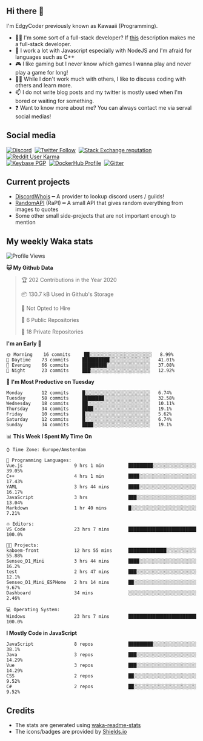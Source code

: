 ## Hi there 👋
I'm EdgyCoder previously known as Kawaaii (Programming).  
- 👨‍💻 I'm some sort of a full-stack developer? If [this](https://www.w3schools.com/whatis/whatis_fullstack.asp) description makes me a full-stack developer.
- 🌱 I work a lot with Javascript especially with NodeJS and I'm afraid for languages such as C++
- 🎮 I like gaming but I never know which games I wanna play and never play a game for long!
- 👯‍♀️ While I don't work much with others, I like to discuss coding with others and learn more.
- 📫 I do not write blog posts and my twitter is mostly used when I'm bored or waiting for something.
- ❓ Want to know more about me? You can always contact me via serval social medias!

## Social media
[![Discord](https://img.shields.io/discord/661411850856038431?label=Discord%20Guild&style=for-the-badge&logo=discord&logoColor=ffffff)](https://discord.gg/44yKPxm)
‎‎ [![Twitter Follow](https://img.shields.io/twitter/follow/edgycoder?color=%231DA1F2&label=Twitter&style=for-the-badge&logo=twitter&logoColor=ffffff)](https://twitter.com/EdgyCoder)
‎‎ [![Stack Exchange reputation](https://img.shields.io/stackexchange/stackoverflow/r/12418331?color=%23F48024&label=Stack%20overflow&style=for-the-badge&logo=stackoverflow&logoColor=ffffff)](https://stackoverflow.com/users/12418331/kawaaii)
‎‎ [![Reddit User Karma](https://img.shields.io/reddit/user-karma/combined/Kawaaii-Programming?label=Reddit&style=for-the-badge&logo=reddit&logoColor=ffffff)](https://www.reddit.com/user/Kawaaii-Programming)  
‎‎ [![Keybase PGP](https://img.shields.io/keybase/pgp/kawaaii?label=Keybase&logo=keybase&logoColor=ffffff&style=for-the-badge)](https://keybase.io/kawaaii)
‎‎ [![DockerHub Profile](https://img.shields.io/badge/DockerHub-kawaaii-informational?style=for-the-badge&logo=docker&logoColor=ffffff)](https://hub.docker.com/u/kawaaii)
‎‎ [![Gitter](https://img.shields.io/gitter/room/edgy-irrelevant/community?label=edgy-irrelevant&logo=gitter&logoColor=ffffff&style=for-the-badge)](https://gitter.im/edgy-irrelevant/community)

## Current projects
- [DiscordWhois](https://discordwhois.xyz) ━ A provider to lookup discord users / guilds!
- [RandomAPI](https://random.rest) (RaPI) ━ A small API that gives random everything from images to quotes
- Some other small side-projects that are not important enough to mention

## My weekly Waka stats
<!--START_SECTION:waka-->
![Profile Views](http://img.shields.io/badge/Profile%20Views-5-blue)

**🐱 My Github Data** 

> 🏆 202 Contributions in the Year 2020
 > 
> 📦 130.7 kB Used in Github's Storage 
 > 
> 🚫 Not Opted to Hire
 > 
> 📜 6 Public Repositories
 > 
> 🔑 18 Private Repositories 

**I'm an Early 🐤** 

```text
🌞 Morning    16 commits     ██░░░░░░░░░░░░░░░░░░░░░░░   8.99% 
🌆 Daytime    73 commits     ██████████░░░░░░░░░░░░░░░   41.01% 
🌃 Evening    66 commits     █████████░░░░░░░░░░░░░░░░   37.08% 
🌙 Night      23 commits     ███░░░░░░░░░░░░░░░░░░░░░░   12.92%

```
📅 **I'm Most Productive on Tuesday** 

```text
Monday       12 commits     █░░░░░░░░░░░░░░░░░░░░░░░░   6.74% 
Tuesday      58 commits     ████████░░░░░░░░░░░░░░░░░   32.58% 
Wednesday    18 commits     ██░░░░░░░░░░░░░░░░░░░░░░░   10.11% 
Thursday     34 commits     ████░░░░░░░░░░░░░░░░░░░░░   19.1% 
Friday       10 commits     █░░░░░░░░░░░░░░░░░░░░░░░░   5.62% 
Saturday     12 commits     █░░░░░░░░░░░░░░░░░░░░░░░░   6.74% 
Sunday       34 commits     ████░░░░░░░░░░░░░░░░░░░░░   19.1%

```


📊 **This Week I Spent My Time On** 

```text
⌚︎ Time Zone: Europe/Amsterdam

💬 Programming Languages: 
Vue.js                   9 hrs 1 min         █████████░░░░░░░░░░░░░░░░   39.05% 
C++                      4 hrs 1 min         ████░░░░░░░░░░░░░░░░░░░░░   17.43% 
YAML                     3 hrs 44 mins       ████░░░░░░░░░░░░░░░░░░░░░   16.17% 
JavaScript               3 hrs               ███░░░░░░░░░░░░░░░░░░░░░░   13.04% 
Markdown                 1 hr 40 mins        █░░░░░░░░░░░░░░░░░░░░░░░░   7.21%

🔥 Editors: 
VS Code                  23 hrs 7 mins       █████████████████████████   100.0%

🐱‍💻 Projects: 
kaboem-front             12 hrs 55 mins      ██████████████░░░░░░░░░░░   55.88% 
Senseo_D1_Mini           3 hrs 44 mins       ████░░░░░░░░░░░░░░░░░░░░░   16.2% 
test                     2 hrs 47 mins       ███░░░░░░░░░░░░░░░░░░░░░░   12.1% 
Senseo_D1_Mini_ESPHome   2 hrs 14 mins       ██░░░░░░░░░░░░░░░░░░░░░░░   9.67% 
Dashboard                34 mins             ░░░░░░░░░░░░░░░░░░░░░░░░░   2.46%

💻 Operating System: 
Windows                  23 hrs 7 mins       █████████████████████████   100.0%

```

**I Mostly Code in JavaScript** 

```text
JavaScript               8 repos             █████████░░░░░░░░░░░░░░░░   38.1% 
Java                     3 repos             ███░░░░░░░░░░░░░░░░░░░░░░   14.29% 
Vue                      3 repos             ███░░░░░░░░░░░░░░░░░░░░░░   14.29% 
CSS                      2 repos             ██░░░░░░░░░░░░░░░░░░░░░░░   9.52% 
C#                       2 repos             ██░░░░░░░░░░░░░░░░░░░░░░░   9.52%

```



<!--END_SECTION:waka-->

## Credits
- The stats are generated using [waka-readme-stats](https://github.com/anmol098/waka-readme-stats)
- The icons/badges are provided by [Shields.io](https://shields.io/)
